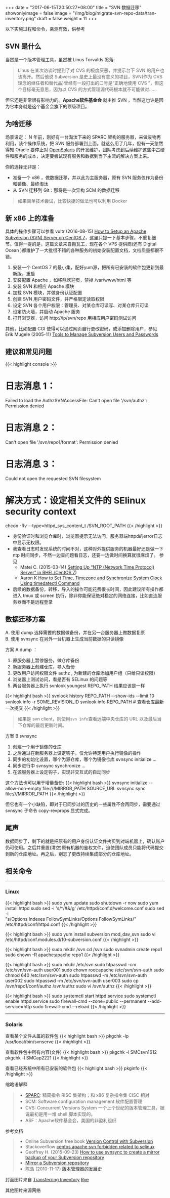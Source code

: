 +++
date = "2017-06-15T20:50:27+08:00"
title = "SVN 数据迁移"
showonlyimage = false
image = "/img/blog/migrate-svn-repo-data/tran-inventory.png"
draft = false
weight = 11
+++

以下实施过程和命令，亲测有效，供参考
<!--more-->

## SVN 是什么
当然是一个版本管理工具，虽然被 Linus Torvalds 奚落:

> Linus 在某次访谈时提到了对 CVS 的极度厌恶，并提示台下 SVN 的用户也该离开。然后他说  Subversion 是史上最没有意义的项目，SVN(作为 CVS 理念的继任者和替代品)曾经有一段打出的口号是“正确地使用 CVS ”，但这个目标毫无意思，因为以 CVS 的方式管理源代码根本就不可能做对……

但它还是非常很有影响力的。**Apache软件基金会** 就主推 SVN ，当然这也许是因为它本身就是这个基金会旗下的顶级项目。

## 为啥迁移

场景设定： N 年前，刚好有一台淘汰下来的 SPARC 架构的服务器，来做废物再利用，装个操作系统，把 SVN 服务部署到上面。就这么用了几年，但有一天忽然得知 Oracle 要停止对 [OpenSolaris](https://en.wikipedia.org/wiki/Solaris_(operating_system)) 的开发维护，团队考虑到后续维护这些中古硬件和服务的成本，决定要尝试现有服务和数据到当下主流的解决方案上来。

你的选择无非是：

- 准备一个 x86 ，做数据迁移，并以此为主服务器，原有 SVN 服务仅作为备份和镜像、最终淘汰
- 从 SVN 迁移到 Git：那将是一次异构 SCM 的数据迁移

> 如果简单技术尝试，比较快捷的做法也可以利用 Docker

## 新 x86 上的准备

具体的操作步骤可以参看 vultr (2016-08-15) [How to Setup an Apache Subversion (SVN) Server on CentOS 7](https://www.vultr.com/docs/how-to-setup-an-apache-subversion-svn-server-on-centos-7)，这里只提一下基本步骤，不重复细节。值得一提的是，这篇文章来自搬瓦工，现在各个 VPS 提供商(还有 Digital Ocean )都维护了一大批很不错的各种服务的初始安装配置文档，文档质量都很不错。

1. 安装一个 CentOS 7 的最小集，配好yum源，把所有已安装的软件包更新到最新版，重启
2. 安装配置 Apache ，如移除欢迎页，禁掉 /var/www/html 等
3. 安装 SVN 和相应 Apache 模块
4. 加载 SVN 模块，并做身份认证配置
5. 创建 SVN 用户密码文件，并严格限定读取权限
6. 设定 SVN 各个用户权限：管理员、对某仓库可读写、对某仓库只可读
7. 设定防火墙，并启动 Apache 服务
8. 打开浏览器，访问 http://ip/svn/repo 用相应用户密码测试访问

其他，比如配置 CGI 使得可以通过网页自行更改密码，或添加删除用户，参见 Erik Mugele (2005-11) [Tools to Manage Subversion Users and Passwords](http://www.teuton.org/~ejm/svnpasswd/)

## 建议和常见问题

{{< highlight console >}}
# 日志消息 1：
  Failed to load the AuthzSVNAccessFile:
      Can't open file '/svn/authz': Permission denied

# 日志消息 2：
  Can't open file '/svn/repo1/format': Permission denied

# 日志消息 3：
  Could not open the requested SVN filesystem

# 解决方式：设定相关文件的 SElinux security context
chcon -Rv --type=httpd_sys_content_t /SVN_ROOT_PATH
{{< /highlight >}}

- 身份验证时和浏览仓库时，浏览器提示无法访问，服务器端httpd的error日志中显示无权限。
- 我查看日志时发现系统的时间不对，这种对外提供服务的机器最好还是做一下 ntp 时间同步，不然一边查问题看日志，还要一边做时间换算就很麻烦了。
参见
  - Matei C. (2015-03-14) [Setting Up “NTP (Network Time Protocol) Server” in RHEL/CentOS 7](https://www.tecmint.com/install-ntp-server-in-centos/))
  - Aaron K [How to Set Time, Timezone and Synchronize System Clock Using timedatectl Command](https://www.tecmint.com/set-time-timezone-and-synchronize-time-using-timedatectl-command/)  
- 后续的数据备份，转移，导入的操作可能花费很长时间，因此建议所有操作都进入 tmux 或  screen 执行，除非你能保证绝对稳定的网络连接，比如直连服务器而不是远程登录

## 数据迁移方案

A. 使用 dump 选择需要的数据做备份，并在另一台服务器上做数据复原  
B. 使用 svnsync 在另外一台机器上生成当前数据的只读镜像

方案 A dump ：

1. 原服务器上暂停服务，做仓库备份
2. 新服务器上创建仓库，导入备份
3. 更改用户访问权限文件 authz , 为新建的仓库添加用户组（只给只读权限）
4. 浏览器上测试访问，看是否有 SELinux 的问题等
5. 两台服务器上执行 svnlook youngest REPO_PATH 结果应该是一样

{{< highlight bash >}}
svnlook history REPO_PATH --show-ids --limit 10
svnlook info -r SOME_REVISION_ID
svnlook info REPO_PATH # 查看仓库最新一次提交
{{< /highlight >}}  

> 如果是 svn client，则使用```svn info```查看远端中央仓库的 URL 以及最后当下仓库的最后更新时间。

方案 B svnsync

1. 创建一个用于镜像的仓库
2. 之后通过在新服务器上设定钩子，仅允许特定用户执行镜像的操作
3. 同步的初始化设置，哪个为源仓库，哪个为镜像仓库 svnsync initialize ...
4. 同步进行中 svnsync synchronize ...
5. 在源服务器上设定钩子，实现非交互式的自动同步

这个方法也可以用于增量备份:
{{< highlight bash >}}
svnsync initialize --allow-non-empty file:///MIRROR_PATH SOURCE_URL
svnsync sync file:///MIRROR_PATH
{{< /highlight >}}

但它也有一个小缺陷，即对于已同步过的历史的一些属性不会再同步，需要通过 svnsync 子命令 copy-revprops 显式完成。

## 尾声

数据同步了，剩下的就是把原有的用户身份认证文件拷贝到对端机器上，确认账户仍可使用。之后并重置(清空)原有机器的鉴权文件，迫使团队成员只能将代码提交到新的仓库地址。再之后，别忘了更改持续集成部分的仓库地址。

## 相关命令

---

### Linux

{{< highlight bash >}}
sudo yum update
sudo shutdown -r now
sudo yum install httpd
sudo sed -i 's/^/#&/g' /etc/httpd/conf.d/welcome.conf
sudo sed -i \
  "s/Options Indexes FollowSymLinks/Options FollowSymLinks/" \
  /etc/httpd/conf/httpd.conf
{{< /highlight >}}

{{< highlight bash >}}
sudo yum install subversion mod_dav_svn
sudo vi /etc/httpd/conf.modules.d/10-subversion.conf
{{< /highlight >}}

{{< highlight bash >}}
sudo mkdir /svn
cd /svn
sudo svnadmin create repo1
sudo chown -R apache:apache repo1
{{< /highlight >}}

{{< highlight bash >}}
sudo mkdir /etc/svn
sudo htpasswd -cm /etc/svn/svn-auth user001
sudo chown root:apache /etc/svn/svn-auth
sudo chmod 640 /etc/svn/svn-auth
sudo htpasswd -m /etc/svn/svn-auth user002
sudo htpasswd -m /etc/svn/svn-auth user003
sudo cp /svn/repo1/conf/authz /svn/authz
sudo vi /svn/authz
{{< /highlight >}}

{{< highlight bash >}}
sudo systemctl start httpd.service
sudo systemctl enable httpd.service
sudo firewall-cmd --zone=public --permanent --add-service=http
sudo firewall-cmd --reload
{{< /highlight >}}

---

### Solaris

查看某个文件从属的软件包
{{< highlight bash >}}
pkgchk -lp /usr/local/bin/svnserve
{{< /highlight >}}

查看软件包中所有内容(文件)
{{< highlight bash >}}
pkgchk -l SMCsvn1612
pkgchk -l SMCap2221
{{< /highlight >}}

查看已经系统中所有已安装的软件包
{{< highlight bash >}}
pkginfo
{{< /highlight >}}


缩略语解释

> - [SPARC](https://en.wikipedia.org/wiki/SPARC): 精简指令 RISC 集架构；和 x86 复杂指令集 CISC 相对
> - SCM: Software configuration management 软件配置管理
> - CVS: Concurrent Versions System 一个上个世纪的版本管理工具，据说最初是用一堆 shell 脚本实现的。
> - ASF：Apache软件基金会，美国的非盈利组织

参考文档

> - Online Subversion free book [Version Control with Subversion](http://svnbook.red-bean.com/)
> - Stackoverflow [centos apache svn forbidden related to selinux](https://stackoverflow.com/a/40891894)
> - Geoffrey H. (2015-09-23) [How to use svnsync to create a mirror backup of your Subversion repository](http://www.cardinalpath.com/how-to-use-svnsync-to-create-a-mirror-backup-of-your-subversion-repository/)
> - [Mirror a Subversion repository](http://www.microhowto.info/howto/mirror_a_subversion_repository.html)
> - 陈浩 (2010-11-17) [版本管理器的发展史](http://coolshell.cn/articles/3288.html)

封面图片来自 [Transferring Inventory](https://dribbble.com/shots/2764840-Transferring-Inventory) <a href="https://dribbble.com/Coleman811"><i class="fa fa-dribbble" aria-hidden="true"></i> Rye</a>  

其他图片来源网络
